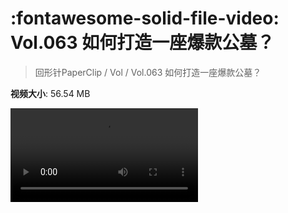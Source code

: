 # :fontawesome-solid-file-video: Vol.063 如何打造一座爆款公墓？

> 回形针PaperClip / Vol / Vol.063 如何打造一座爆款公墓？

**视频大小**: 56.54 MB

<div class="video"><video src="https://file.hsyhx.top/archive/PaperClip/Vol/063.mp4" controls preload>🤔 您的浏览器不支持 video 标签</video></div>